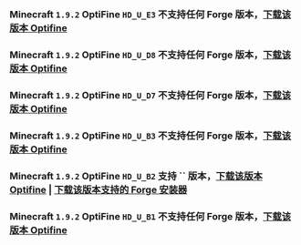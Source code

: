 ### Minecraft `1.9.2` OptiFine `HD_U_E3` 不支持**任何** Forge 版本，[下载该版本 Optifine](https://optifine.cn/download/OptiFine_1.9.2_HD_U_E3.jar)



### Minecraft `1.9.2` OptiFine `HD_U_D8` 不支持**任何** Forge 版本，[下载该版本 Optifine](https://optifine.cn/download/OptiFine_1.9.2_HD_U_D8.jar)



### Minecraft `1.9.2` OptiFine `HD_U_D7` 不支持**任何** Forge 版本，[下载该版本 Optifine](https://optifine.cn/download/OptiFine_1.9.2_HD_U_D7.jar)



### Minecraft `1.9.2` OptiFine `HD_U_B3` 不支持**任何** Forge 版本，[下载该版本 Optifine](https://optifine.cn/download/OptiFine_1.9.2_HD_U_B3.jar)



### Minecraft `1.9.2` OptiFine `HD_U_B2` 支持 `` 版本，[下载该版本 Optifine](https://optifine.cn/download/OptiFine_1.9.2_HD_U_B2.jar) | [下载该版本支持的 Forge 安装器](https://maven.minecraftforge.net/net/minecraftforge/forge/1.9.2-/forge-1.9.2--installer.jar)



### Minecraft `1.9.2` OptiFine `HD_U_B1` 不支持**任何** Forge 版本，[下载该版本 Optifine](https://optifine.cn/download/OptiFine_1.9.2_HD_U_B1.jar)



